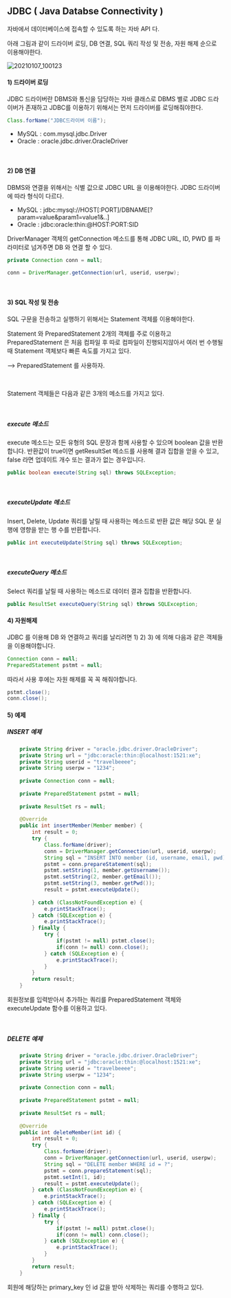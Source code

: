 ## JDBC ( Java Databse Connectivity )

자바에서 데이터베이스에 접속할 수 있도록 하는 자바 API 다.

아래 그림과 같이 드라이버 로딩, DB 연결, SQL 쿼리 작성 및 전송, 자원 해제 순으로 이용해야한다.

![20210107_100123](https://user-images.githubusercontent.com/59816811/103838019-5cc81180-50cf-11eb-87aa-c89e5d1ed039.png)

#### 1) 드라이버 로딩

JDBC 드라이버란 DBMS와 통신을 담당하는 자바 클래스로 DBMS 별로 JDBC 드라이버가 존재하고 JDBC를 이용하기 위해서는 먼저 드라이버를 로딩해줘야한다.

```java
Class.forName("JDBC드라이버 이름");
```

- MySQL : com.mysql.jdbc.Driver
- Oracle : oracle.jdbc.driver.OracleDriver

<br>

#### 2) DB 연결

DBMS와 연결을 위해서는 식별 값으로 JDBC URL 을 이용해야한다. JDBC 드라이버에 따라 형식이 다르다.

- MySQL : jdbc:mysql://HOST[:PORT]/DBNAME[?param=value&param1=value1&..]
- Oracle : jdbc:oracle:thin:@HOST:PORT:SID

DriverManager 객체의 getConnection 메소드를 통해 JDBC URL, ID, PWD 를 파라미터로 넘겨주면 DB 와 연결 할 수 있다.

```java
private Connection conn = null;

conn = DriverManager.getConnection(url, userid, userpw);
```

 <br>	

#### 3) SQL 작성 및 전송

SQL 구문을 전송하고 실행하기 위해서는 Statement 객체를 이용해야한다.

Statement 와 PreparedStatement 2개의 객체를 주로 이용하고 PreparedStatement 은 처음 컴파일 후 따로 컴파일이 진행되지않아서 여러 번 수행될 때 Statement 객체보다 빠른 속도를 가지고 있다.

--> PreparedStatement 를 사용하자.

<br>

Statement 객체들은 다음과 같은 3개의 메소드를 가지고 있다.

<br>

##### execute 메소드

execute 메소드는 모든 유형의 SQL 문장과 함께 사용할 수 있으며 boolean 값을 반환합니다. 반환값이 true이면 getResultSet 메소드를 사용해 결과 집합을 얻을 수 있고, false 라면 업데이트 개수 또는 결과가 없는 경우입니다.

```java
public boolean execute(String sql) throws SQLException;
```

<br>

##### executeUpdate 메소드

Insert, Delete, Update 쿼리를 날릴 때 사용하는 메소드로 반환 값은 해당 SQL 문 실행에 영향을 받는 행 수를 반환합니다.

```java
public int executeUpdate(String sql) throws SQLException;
```

<br>

##### executeQuery 메소드

Select 쿼리를 날릴 때 사용하는 메소드로 데이터 결과 집합을 반환합니다.

```java
public ResultSet executeQuery(String sql) throws SQLException;
```



#### 4) 자원해제

JDBC 를 이용해 DB 와 연결하고 쿼리를 날리려면 1) 2) 3) 에 의해 다음과 같은 객체들을 이용해야합니다.

```java
Connection conn = null;
PreparedStatement pstmt = null;
```

따라서 사용 후에는 자원 해제를 꼭 꼭 해줘야합니다.

```java
pstmt.close();
conn.close();
```



#### 5) 예제

##### INSERT 예제

```java
	private String driver = "oracle.jdbc.driver.OracleDriver";
	private String url = "jdbc:oracle:thin:@localhost:1521:xe";
	private String userid = "travelbeeee";
	private String userpw = "1234";
	
	private Connection conn = null;
	
	private PreparedStatement pstmt = null;
	
	private ResultSet rs = null;
	
	@Override	
	public int insertMember(Member member) {		
		int result = 0;
		try {
			Class.forName(driver);
			conn = DriverManager.getConnection(url, userid, userpw);
			String sql = "INSERT INTO member (id, username, email, pwd) values (member_seq.nextval, ?,?,?)";
			pstmt = conn.prepareStatement(sql);
			pstmt.setString(1, member.getUsername());
			pstmt.setString(2, member.getEmail());
			pstmt.setString(3, member.getPwd());
			result = pstmt.executeUpdate();
			
		} catch (ClassNotFoundException e) {
			e.printStackTrace();
		} catch (SQLException e) {
			e.printStackTrace();
		} finally {
			try {
				if(pstmt != null) pstmt.close();
				if(conn != null) conn.close();
			} catch (SQLException e) {
				e.printStackTrace();
			}
		}
		return result;
	}
```

회원정보를 입력받아서 추가하는 쿼리를 PreparedStatement 객체와 executeUpdate 함수를 이용하고 있다.

<br>

##### DELETE 예제

```java
	private String driver = "oracle.jdbc.driver.OracleDriver";
	private String url = "jdbc:oracle:thin:@localhost:1521:xe";
	private String userid = "travelbeeee";
	private String userpw = "1234";
	
	private Connection conn = null;
	
	private PreparedStatement pstmt = null;
	
	private ResultSet rs = null;
	
    @Override
	public int deleteMember(int id) {
		int result = 0;
		try {
			Class.forName(driver);
			conn = DriverManager.getConnection(url, userid, userpw);
			String sql = "DELETE member WHERE id = ?";
			pstmt = conn.prepareStatement(sql);
			pstmt.setInt(1, id);
			result = pstmt.executeUpdate();
		} catch (ClassNotFoundException e) {
			e.printStackTrace();
		} catch (SQLException e) {
			e.printStackTrace();
		} finally {
			try {
				if(pstmt != null) pstmt.close();
				if(conn != null) conn.close();
			} catch (SQLException e) {
				e.printStackTrace();
			}
		}
		return result;
	}
```

회원에 해당하는 primary_key 인 id 값을 받아 삭제하는 쿼리를 수행하고 있다.

<br>

